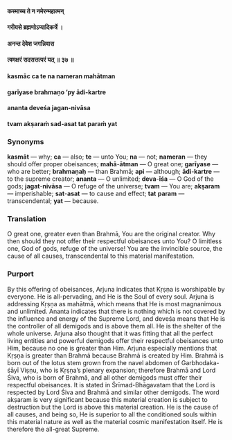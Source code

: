 #### कस्माच्च ते न नमेरन्महात्मन्
#### गरीयसे ब्रह्मणोऽप्यादिकर्त्रे ।
#### अनन्त देवेश जगन्निवास
#### त्वमक्षरं सदसत्तत्परं यत् ॥ ३७ ॥

#### kasmāc ca te na nameran mahātman
#### garīyase brahmaṇo ’py ādi-kartre
#### ananta deveśa jagan-nivāsa
#### tvam akṣaraṁ sad-asat tat paraṁ yat

### Synonyms

**kasmāt** — why; **ca** — also; **te** — unto You; **na** — not; **nameran** — they should offer proper obeisances; **mahā**-**ātman** — O great one; **garīyase** — who are better; **brahmaṇaḥ** — than Brahmā; **api** — although; **ādi**-**kartre** — to the supreme creator; **ananta** — O unlimited; **deva**-**īśa** — O God of the gods; **jagat**-**nivāsa** — O refuge of the universe; **tvam** — You are; **akṣaram** — imperishable; **sat**-**asat** — to cause and effect; **tat** **param** — transcendental; **yat** — because.

### Translation

O great one, greater even than Brahmā, You are the original creator. Why then should they not offer their respectful obeisances unto You? O limitless one, God of gods, refuge of the universe! You are the invincible source, the cause of all causes, transcendental to this material manifestation.

### Purport

By this offering of obeisances, Arjuna indicates that Kṛṣṇa is worshipable by everyone. He is all-pervading, and He is the Soul of every soul. Arjuna is addressing Kṛṣṇa as mahātmā, which means that He is most magnanimous and unlimited. Ananta indicates that there is nothing which is not covered by the influence and energy of the Supreme Lord, and deveśa means that He is the controller of all demigods and is above them all. He is the shelter of the whole universe. Arjuna also thought that it was fitting that all the perfect living entities and powerful demigods offer their respectful obeisances unto Him, because no one is greater than Him. Arjuna especially mentions that Kṛṣṇa is greater than Brahmā because Brahmā is created by Him. Brahmā is born out of the lotus stem grown from the navel abdomen of Garbhodaka-śāyī Viṣṇu, who is Kṛṣṇa’s plenary expansion; therefore Brahmā and Lord Śiva, who is born of Brahmā, and all other demigods must offer their respectful obeisances. It is stated in Śrīmad-Bhāgavatam that the Lord is respected by Lord Śiva and Brahmā and similar other demigods. The word akṣaram is very significant because this material creation is subject to destruction but the Lord is above this material creation. He is the cause of all causes, and being so, He is superior to all the conditioned souls within this material nature as well as the material cosmic manifestation itself. He is therefore the all-great Supreme.